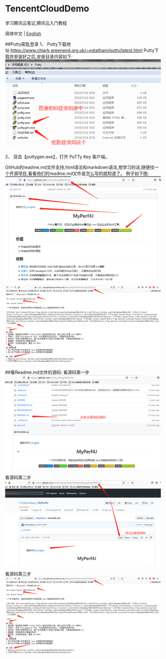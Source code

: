 # TencentCloudDemo
学习腾讯云笔记,腾讯云入门教程



简体中文 | [English](./README.EN.md)

##Putty密匙登录
	1、
  Putty下载地址:https://www.chiark.greenend.org.uk/~sgtatham/putty/latest.html
  Putty下载并安装好之后,安装目录内容如下:![Putty安装目录](https://github.com/gitking/TencentCloudDemo/blob/master/images/PuttyDir.png)
  
  2、
  双击【puttygen.exe】，打开 PuTTy Key 客户端。
  
  
  
  
  

GitHub的readme.md文件支持,html语法和markdown语法,想学习的话,随便找一个开源项目,看看他们的readme.md文件是怎么写的就知道了。
例子如下图:
![Github的Readme怎么写的例子](https://github.com/gitking/TencentCloudDemo/blob/master/images/readme_eg.png)

![Github的Readme文件源码](https://github.com/gitking/TencentCloudDemo/blob/master/images/codesource_eg.png)



##看Readme.md文件的源码:
看源码第一步
![看源码步骤01](https://github.com/gitking/TencentCloudDemo/blob/master/images/codesource_01.png)


看源码第二步
![看源码步骤01](https://github.com/gitking/TencentCloudDemo/blob/master/images/codesource_02.png)

看源码第三步
![看源码步骤01](https://github.com/gitking/TencentCloudDemo/blob/master/images/codesource_eg.png)
  
  